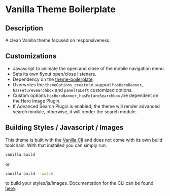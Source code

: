 # Vanilla Theme Boilerplate


## Description

A clean Vanilla theme focused on responsiveness.


## Customizations

- Javascript to animate the open and close of the mobile navigation menu.
- Sets its own flyout open/close listeners.
- Dependency on the [theme-boilerplate](https://www.npmjs.com/package/@vanillaforums/theme-boilerplate).
- Overwrites the `themeOptions_create` to support `hasHeroBanner`, `hasFetureSearchbox` and `panelToLeft` customized options.
- Custom options `hasHeroBanner`, `hasFetureSearchbox` are dependent on the Hero Image Plugin.
- If Advanced Search Plugin is enabled, the theme will render advanced search module, otherwise, it will render the search module.

## Building Styles / Javascript / Images

This theme is built with the [Vanilla Cli](https://docs.vanillaforums.com/developer/vanilla-cli/) and does not come with its own build toolchain. With that installed you can simply run:
```bash
vanilla build
```
or
```bash
vanilla build --watch
```
to build your styles/js/images. Documentation for the CLI can be found [here](https://docs.vanillaforums.com/developer/vanilla-cli/#build-tools).
